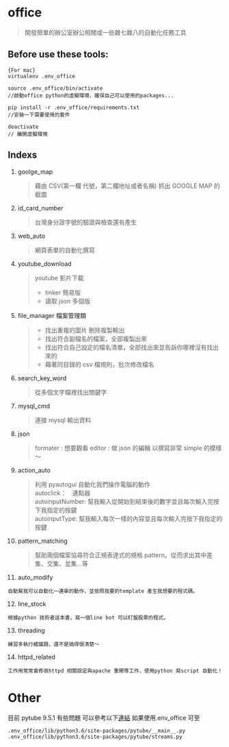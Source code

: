# office

> 開發簡單的辦公室辦公相關或一些雜七雜八的自動化任務工具

## Before use these tools:

```
{For mac}
virtualenv .env_office

source .env_office/bin/activate
//啟動office python的虛擬環境，確保自己可以使用的packages...

pip install -r .env_office/requirements.txt
//安裝一下需要使用的套件

deactivate
// 離開虛擬環境
```

## Indexs

1. goolge_map

   > 藉由 CSV(第一欄 代號，第二欄地址或者名稱) 抓出 GOOGLE MAP 的截圖

2. id_card_number

   > 台灣身分證字號的驗證與檢查還有產生

3. web_auto

   > 網頁表單的自動化撰寫

4. youtube_download

   > youtube 影片下載
   >
   > - tinker 簡易版
   > - 讀取 json 多個版

5. file_manager 檔案管理類

   > - 找出重複的圖片 刪除複製輸出
   > - 找出符合副檔名的檔案，全部複製出來
   > - 找出符合自己設定的檔名清單，全部找出來並告訴你哪裡沒有找出來的
   > - 藉著同目錄的 csv 檔規則，批次修改檔名

6. search_key_word

   > 從多個文字檔裡找出關鍵字

7. mysql_cmd

   > 連接 mysql 輸出資料

8. json

   > formater : 想要觀看
   > editor : 做 json 的編輯
   > 以撰寫非常 simple 的模樣～

9. action_auto

   > 利用 pyautogui 自動化我們操作電腦的動作
   > <br/>autoclick：　連點器
   > <br/>autoinputNumber: 幫我輸入從開始到結束後的數字並且每次輸入完按下我指定的按鍵
   > <br/>autoinputType: 幫我輸入每次一樣的內容並且每次輸入完按下我指定的按鍵

10. pattern_matching

    > 幫助兩個檔案協尋符合正規表達式的規格 pattern。從而求出其中差集、交集、並集...等

11. auto_modify

```
自動幫我可以自動化一連串的動作，並依照我要的template 產生我想要的程式碼。
```

12. line_stock

```
根據python 技術者這本書，寫一個line bot 可以盯盤股票的程式。
```

13. threading

```
練習多執行緒議題，還不是搞得很清楚～
```

14. httpd_related

```
工作用常常會修改httpd 相關設定與apache 重開等工作，使用python 寫script 自動化！
```

# Other

目前 pytube 9.5.1 有些問題
可以參考以下[連結](https://www.flag.com.tw/bk/t/ft700)
如果使用.env_office 可至

```
.env_office/lib/python3.6/site-packages/pytube/__main__.py
.env_office/lib/python3.6/site-packages/pytube/streams.py
```
